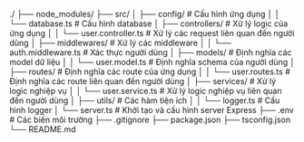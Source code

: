 ./
├── node_modules/
├── src/
│   ├── config/                # Cấu hình ứng dụng
│   │   └── database.ts        # Cấu hình database
│   ├── controllers/           # Xử lý logic của ứng dụng
│   │   └── user.controller.ts # Xử lý các request liên quan đến người dùng
│   ├── middlewares/           # Xử lý các middleware
│   │   └── auth.middleware.ts # Xác thực người dùng
│   ├── models/                # Định nghĩa các model dữ liệu
│   │   └── user.model.ts    # Định nghĩa schema của người dùng
│   ├── routes/                 # Định nghĩa các route của ứng dụng
│   │   └── user.routes.ts     # Định nghĩa các route liên quan đến người dùng
│   ├── services/              # Xử lý logic nghiệp vụ
│   │   └── user.service.ts    # Xử lý logic nghiệp vụ liên quan đến người dùng
│   ├── utils/                 # Các hàm tiện ích
│   │   └── logger.ts          # Cấu hình logger
│   └── server.ts              # Khởi tạo và cấu hình server Express
├── .env                       # Các biến môi trường
├── .gitignore
├── package.json
├── tsconfig.json
└── README.md